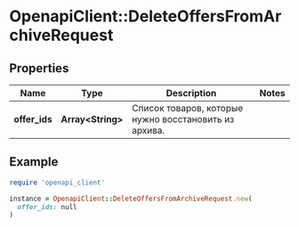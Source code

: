 # OpenapiClient::DeleteOffersFromArchiveRequest

## Properties

| Name | Type | Description | Notes |
| ---- | ---- | ----------- | ----- |
| **offer_ids** | **Array&lt;String&gt;** | Список товаров, которые нужно восстановить из архива. |  |

## Example

```ruby
require 'openapi_client'

instance = OpenapiClient::DeleteOffersFromArchiveRequest.new(
  offer_ids: null
)
```

